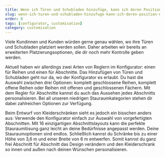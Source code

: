 ```yaml
---
title: Wenn ich Türen und Schubladen hinzufüge, kann ich deren Position nicht verändern. Wie kann ich auswählen, wo ich sie hinhaben möchte?
slug: wenn-ich-turen-und-schubladen-hinzufuge-kann-ich-deren-position-nicht-verandern-wie-kann-ich-auswahlen-wo-ich-sie-hinhaben-mochte
order: 8
tags: [configurator, customisation]
category: customisation
---
```


Viele Kundinnen und Kunden würden gerne genau wählen, wo ihre Türen und Schubladen platziert werden sollen. Daher arbeiten wir bereits an erweiterten Platzierungsoptionen, die dir noch mehr Kontrolle geben werden.

Aktuell haben wir allerdings zwei Arten von Reglern im Konfigurator: einen für Reihen und einen für Abschnitte. Das Hinzufügen von Türen und Schubladen geht nur da, wo der Konfigurator es erlaubt. Du hast die Auswahl zwischen drei Optionen: komplett geschlossene Reihen, komplett offene Reihen oder Reihen mit offenen und geschlossenen Fächern. Mit dem Regler für Abschnitte kannst du auch das Aussehen jedes Abschnitts personalisieren. Bei all unseren niedrigen Stauraumkategorien stehen dir dabei zahlreichen Optionen zur Verfügung.

Beim Entwurf von Kleiderschränken sieht es jedoch ein bisschen anders aus: Verwende den Konfigurator einfach zur Auswahl von vorgefertigten Abschnitten. Mit 16 einzigartigen Abschnittslayouts kann die perfekte Stauraumlösung ganz leicht an deine Bedürfnisse angepasst werden. Deine Stauraumoptionen sind endlos. Schließlich kannst du Schränke bis zu einer Höhe von 3,6 m und einer Breite von 6 m entwerfen. Somit kannst du ganz frei Abschnitt für Abschnitt das Design verändern und den Kleiderschrank so innen und außen nach deinen Wünschen personalisieren.
